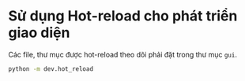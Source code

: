 # Sử dụng Hot-reload cho phát triển giao diện

Các file, thư mục được hot-reload theo dõi phải đặt trong thư mục `gui`.

```bash
python -m dev.hot_reload
```